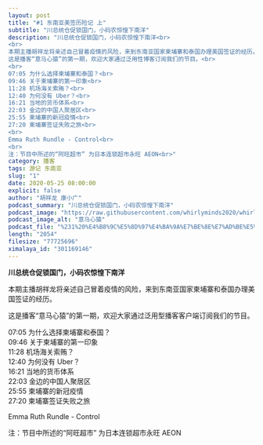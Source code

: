 ```yaml
---
layout: post
title: "#1 东南亚美签历险记 上"
subtitle: "川总统仓促锁国门，小码农惊惶下南洋"
description: "川总统仓促锁国门，小码农惊惶下南洋<br>
<br>
本期主播胡祥龙将亲述自己冒着疫情的风险，来到东南亚国家柬埔寨和泰国办理美国签证的经历。<br>
这是播客“意马心猿”的第一期，欢迎大家通过泛用性博客订阅我们的节目。<br>
<br>
07:05 为什么选择柬埔寨和泰国？<br>
09:46 关于柬埔寨的第一印象<br>
11:28 机场海关索贿？<br>
12:40 为何没有 Uber？<br>
16:21 当地的货币体系<br>
22:03 金边的中国人聚居区<br>
25:55 柬埔寨的新冠疫情<br>
27:20 柬埔寨签证失败之旅<br>
<br>
Emma Ruth Rundle - Control<br>
<br>
注：节目中所述的“阿旺超市” 为日本连锁超市永旺 AEON<br>"
category: 播客
tags: 游记 东南亚
slug: "1"
date: 2020-05-25 08:00:00 
explicit: false
author: "胡祥龙 康小广"
podcast_summary: "川总统仓促锁国门，小码农惊惶下南洋"
podcast_image: "https://raw.githubusercontent.com/whirlyminds2020/whirlyminds2020.github.io/master/assets/images/logo.png"
podcast_image_alt: "意马心猿"
podcast_file: "%231%20%E4%B8%9C%E5%8D%97%E4%BA%9A%E7%BE%8E%E7%AD%BE%E5%8E%86%E9%99%A9%E8%AE%B0%20%E4%B8%8A.mp3"
length: "2054"
filesize: "77725696"
ximalaya_id: "301169146"
---
```


__川总统仓促锁国门，小码农惊惶下南洋__

本期主播胡祥龙将亲述自己冒着疫情的风险，来到东南亚国家柬埔寨和泰国办理美国签证的经历。

这是播客“意马心猿”的第一期，欢迎大家通过泛用型播客客户端订阅我们的节目。

07:05 为什么选择柬埔寨和泰国？  
09:46 关于柬埔寨的第一印象  
11:28 机场海关索贿？  
12:40 为何没有 Uber？  
16:21 当地的货币体系  
22:03 金边的中国人聚居区  
25:55 柬埔寨的新冠疫情  
27:20 柬埔寨签证失败之旅  

Emma Ruth Rundle - Control

注：节目中所述的“阿旺超市” 为日本连锁超市永旺 AEON
